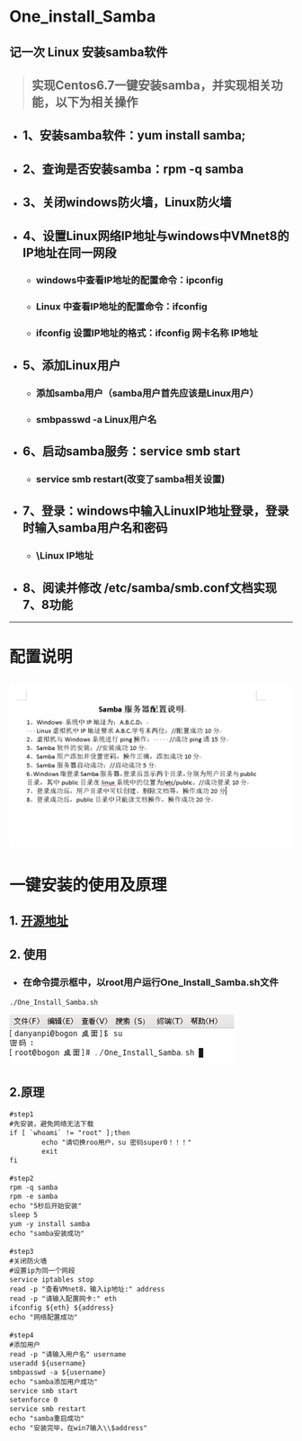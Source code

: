 # One_install_Samba
## 记一次 Linux 安装samba软件
> ## 实现Centos6.7一键安装samba，并实现相关功能，以下为相关操作
- ## 1、安装samba软件：yum install samba;
- ## 2、查询是否安装samba：rpm -q samba
- ## 3、关闭windows防火墙，Linux防火墙
- ## 4、设置Linux网络IP地址与windows中VMnet8的IP地址在同一网段
   - ### windows中查看IP地址的配置命令：ipconfig
   - ### Linux 中查看IP地址的配置命令：ifconfig
   - ### ifconfig 设置IP地址的格式：ifconfig 网卡名称 IP地址
- ## 5、添加Linux用户
   - ### 添加samba用户（samba用户首先应该是Linux用户）
   - ### smbpasswd -a Linux用户名
- ## 6、启动samba服务：service smb start 
   - ### service smb restart(改变了samba相关设置)
- ## 7、登录：windows中输入LinuxIP地址登录，登录时输入samba用户名和密码
   - ### \\Linux IP地址
- ## 8、阅读并修改 /etc/samba/smb.conf文档实现7、8功能
---
# 配置说明
 ![配置说明](https://github.com/danyanp/One_Install_Samba/blob/master/Samba_Explain.png?raw=true)
---
# 一键安装的使用及原理
## 1. [开源地址](https://github.com/danyanp/One_Install_Samba)
## 2. 使用
   - ### 在命令提示框中，以root用户运行One_Install_Samba.sh文件
   ```
   ./One_Install_Samba.sh
   ```
![一键安装](https://github.com/danyanp/One_Install_Samba/blob/master/root.png?raw=true)
## 2.原理
```
#step1
#先安装，避免网络无法下载
if [ `whoami` != "root" ];then
        echo "请切换roo用户，su 密码super0！！！"
        exit
fi

#step2
rpm -q samba
rpm -e samba
echo "5秒后开始安装"
sleep 5
yum -y install samba
echo "samba安装成功"

#step3
#关闭防火墙
#设置ip为同一个网段
service iptables stop
read -p "查看VMnet8，输入ip地址:" address
read -p "请输入配置网卡:" eth
ifconfig ${eth} ${address}
echo "网络配置成功"

#step4
#添加用户
read -p "请输入用户名" username
useradd ${username}
smbpasswd -a ${username}
echo "samba添加用户成功"
service smb start
setenforce 0
service smb restart
echo "samba重启成功"
echo "安装完毕，在win7输入\\$address"

```